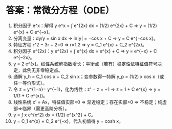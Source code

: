 # 答案：常微分方程（ODE）

1) 积分因子 e^x：解得 y e^x = ∫ e^{2x} dx = (1/2) e^{2x} + C ⇒ y = (1/2) e^{x} + C e^{−x}。
2) 分离变量：dy/y = sin x dx ⇒ ln|y| = −cos x + C ⇒ y = C e^{−cos x}。
3) 特征方程 r^2 − 3r + 2=0 ⇒ r=1,2 ⇒ y = C_1 e^{x} + C_2 e^{2x}。
4) 积分因子 e^{2x}：y e^{2x} = ∫ e^{x} dx = e^{x} + C ⇒ y = e^{−x} + C e^{−2x}。
5) y = 2 e^{x}。线性系统解指数增长；平衡点（若有）稳定性依特征值符号决定，此例无非零稳定点。
6) 通解 y_h = C_1 cos x + C_2 sin x；变参数得一特解 y_p = (1/2) x cos x（或任一等价形式）。
7) 令 z = y^{1−n}= y^{−1}，化为线性：z' − z = −1 ⇒ z = 1 + C e^{x} ⇒ y = 1/(1 + C e^{x})。
8) 线性系统 x' = Ax，特征值实部<0 ⇒ 渐近稳定；存在实部>0 ⇒ 不稳定；纯虚部⇒临界（需更高阶分析）。
9) y = ∫ x e^{x^2} dx = (1/2) e^{x^2} + C。
10) y = C_1 e^{x} + C_2 e^{−x}，代入初值得 y = cosh x。
